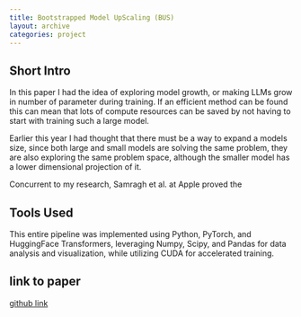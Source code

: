 ```yaml
---
title: Bootstrapped Model UpScaling (BUS)
layout: archive
categories: project
---
```


## Short Intro

In this paper I had the idea of exploring model growth, or making LLMs grow in number of parameter during training. If an efficient method can be found this can mean that lots of compute resources can be saved by not having to start with training such a large model.

Earlier this year I had thought that there must be a way to expand a models size, since both large and small models are solving the same problem, they are also exploring the same problem space, although the smaller model has a lower dimensional projection of it. 

Concurrent to my research, Samragh et al. at Apple proved the 

## Tools Used

This entire pipeline was implemented using Python, PyTorch, and HuggingFace Transformers, leveraging Numpy, Scipy, and Pandas for data analysis and visualization, while utilizing CUDA for accelerated training.

## link to paper
[github link](https://github.com/brianakl/bootstrapped_model_up_scaling)
